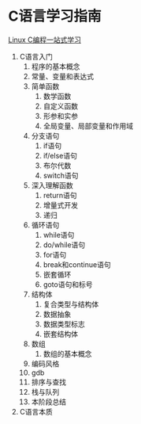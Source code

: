 # C语言学习指南

[Linux C编程一站式学习](https://www.bookstack.cn/books/linux-c)

1. C语言入门
    1. 程序的基本概念
    2. 常量、变量和表达式
    3. 简单函数
       1. 数学函数
       2. 自定义函数
       3. 形参和实参
       4. 全局变量、局部变量和作用域
    4. 分支语句
       1. if语句
       2. if/else语句
       3. 布尔代数
       4. switch语句
    5. 深入理解函数
       1. return语句
       2. 增量式开发
       3. 递归
    6. 循环语句
       1. while语句
       2. do/while语句
       3. for语句
       4. break和continue语句
       5. 嵌套循环
       6. goto语句和标号
    7. 结构体
       1. 复合类型与结构体
       2. 数据抽象
       3. 数据类型标志
       4. 嵌套结构体
    8. 数组
       1. 数组的基本概念 
    9. 编码风格
    10. gdb
    11. 排序与查找
    12. 栈与队列
    13. 本阶段总结
2. C语言本质
